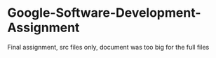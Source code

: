 # Google-Software-Development-Assignment
Final assignment,
src files only,
document was too big for the full files

